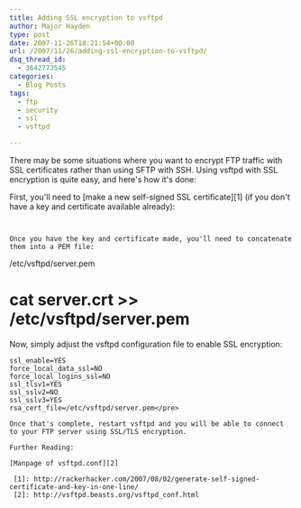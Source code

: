 ```yaml
---
title: Adding SSL encryption to vsftpd
author: Major Hayden
type: post
date: 2007-11-26T18:21:54+00:00
url: /2007/11/26/adding-ssl-encryption-to-vsftpd/
dsq_thread_id:
  - 3642773545
categories:
  - Blog Posts
tags:
  - ftp
  - security
  - ssl
  - vsftpd

---
```

There may be some situations where you want to encrypt FTP traffic with SSL certificates rather than using SFTP with SSH. Using vsftpd with SSL encryption is quite easy, and here's how it's done:

First, you'll need to [make a new self-signed SSL certificate][1] (if you don't have a key and certificate available already):

```


Once you have the key and certificate made, you'll need to concatenate them into a PEM file:

```
 /etc/vsftpd/server.pem
# cat server.crt >> /etc/vsftpd/server.pem</pre>

Now, simply adjust the vsftpd configuration file to enable SSL encryption:

```
ssl_enable=YES
force_local_data_ssl=NO
force_local_logins_ssl=NO
ssl_tlsv1=YES
ssl_sslv2=NO
ssl_sslv3=YES
rsa_cert_file=/etc/vsftpd/server.pem</pre>

Once that's complete, restart vsftpd and you will be able to connect to your FTP server using SSL/TLS encryption.

Further Reading:

[Manpage of vsftpd.conf][2]

 [1]: http://rackerhacker.com/2007/08/02/generate-self-signed-certificate-and-key-in-one-line/
 [2]: http://vsftpd.beasts.org/vsftpd_conf.html

